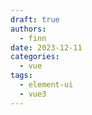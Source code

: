 ```yaml
---
draft: true
authors:
  - finn
date: 2023-12-11
categories:
  - vue
tags:
  - element-ui
  - vue3
---
```

